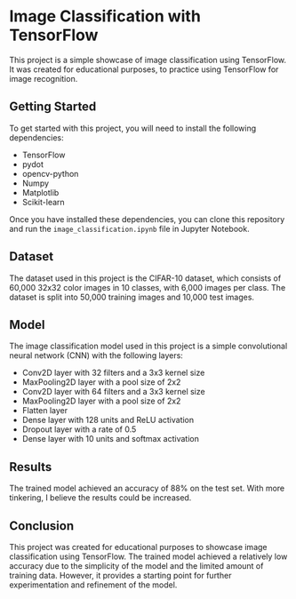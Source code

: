 # Image Classification with TensorFlow

This project is a simple showcase of image classification using TensorFlow. It was created for educational purposes, to practice using TensorFlow for image recognition.

## Getting Started

To get started with this project, you will need to install the following dependencies:

- TensorFlow
- pydot
- opencv-python
- Numpy
- Matplotlib
- Scikit-learn

Once you have installed these dependencies, you can clone this repository and run the `image_classification.ipynb` file in Jupyter Notebook.

## Dataset

The dataset used in this project is the CIFAR-10 dataset, which consists of 60,000 32x32 color images in 10 classes, with 6,000 images per class. The dataset is split into 50,000 training images and 10,000 test images.

## Model

The image classification model used in this project is a simple convolutional neural network (CNN) with the following layers:

- Conv2D layer with 32 filters and a 3x3 kernel size
- MaxPooling2D layer with a pool size of 2x2
- Conv2D layer with 64 filters and a 3x3 kernel size
- MaxPooling2D layer with a pool size of 2x2
- Flatten layer
- Dense layer with 128 units and ReLU activation
- Dropout layer with a rate of 0.5
- Dense layer with 10 units and softmax activation

## Results

The trained model achieved an accuracy of 88% on the test set. With more tinkering, I believe the results could be increased.
## Conclusion

This project was created for educational purposes to showcase image classification using TensorFlow. The trained model achieved a relatively low accuracy due to the simplicity of the model and the limited amount of training data. However, it provides a starting point for further experimentation and refinement of the model.
